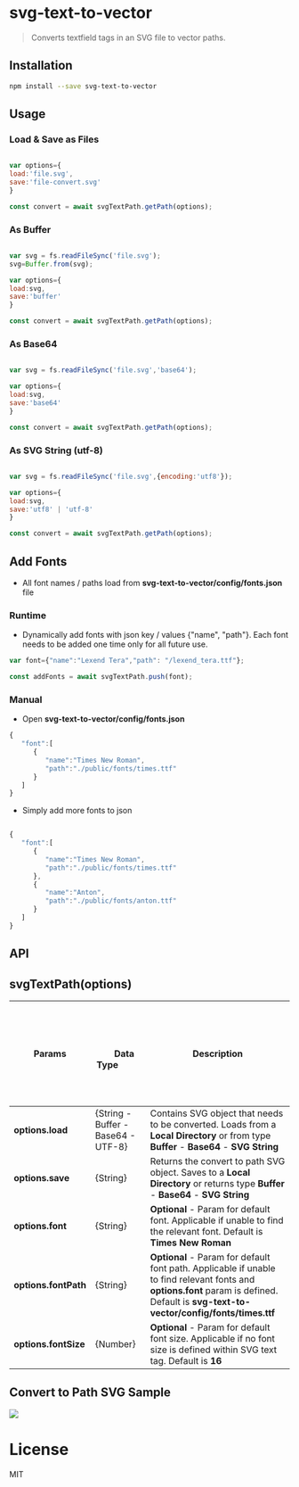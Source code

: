 # svg-text-to-vector

> Converts textfield tags in an SVG file to vector paths.

## Installation

```bash
npm install --save svg-text-to-vector
```

## Usage

### Load & Save as Files

```javascript

var options={
load:'file.svg',
save:'file-convert.svg'
}	

const convert = await svgTextPath.getPath(options);

```
### As Buffer

```javascript

var svg = fs.readFileSync('file.svg');
svg=Buffer.from(svg);

var options={
load:svg, 
save:'buffer' 
}	

const convert = await svgTextPath.getPath(options);

```
### As Base64

```javascript

var svg = fs.readFileSync('file.svg','base64');

var options={
load:svg, 
save:'base64' 
}	

const convert = await svgTextPath.getPath(options);

```
### As SVG String (utf-8)

```javascript

var svg = fs.readFileSync('file.svg',{encoding:'utf8'});

var options={
load:svg,
save:'utf8' | 'utf-8'
}	

const convert = await svgTextPath.getPath(options);
```
## Add Fonts

- All font names / paths load from **svg-text-to-vector/config/fonts.json** file

### Runtime

- Dynamically add fonts with json key / values {"name", "path"}. Each font needs to be added one time only for all future use.

```javascript
var font={"name":"Lexend Tera","path": "/lexend_tera.ttf"};

const addFonts = await svgTextPath.push(font);

```

### Manual

- Open **svg-text-to-vector/config/fonts.json**

```javascript
{
   "font":[
      {
         "name":"Times New Roman",
         "path":"./public/fonts/times.ttf"
      }
   ]
}

```

- Simply add more fonts to json 

```javascript

{
   "font":[
      {
         "name":"Times New Roman",
         "path":"./public/fonts/times.ttf"
      },
      {
         "name":"Anton",
         "path":"./public/fonts/anton.ttf"
      }	  
   ]
}

```
## API

## svgTextPath(options)


Params | &nbsp; &nbsp;&nbsp;&nbsp;&nbsp; &nbsp; &nbsp;&nbsp;&nbsp;&nbsp; &nbsp; &nbsp;&nbsp;&nbsp;&nbsp; &nbsp; &nbsp;&nbsp;&nbsp; &nbsp; &nbsp;&nbsp;&nbsp; &nbsp; &nbsp;&nbsp;&nbsp; &nbsp; &nbsp;&nbsp;&nbsp; &nbsp; &nbsp;&nbsp;&nbsp; &nbsp; &nbsp;&nbsp; &nbsp; &nbsp; &nbsp;&nbsp; &nbsp; &nbsp; &nbsp;&nbsp; &nbsp; &nbsp; &nbsp;&nbsp;  Data Type &nbsp; &nbsp; &nbsp;&nbsp; &nbsp; &nbsp;&nbsp; &nbsp; &nbsp;&nbsp; &nbsp; &nbsp;&nbsp; &nbsp; &nbsp;&nbsp; &nbsp; &nbsp;&nbsp; &nbsp; &nbsp;&nbsp; &nbsp; &nbsp;&nbsp; &nbsp; &nbsp;&nbsp; &nbsp; &nbsp;  | Description
--- | --- | ---
**options.load** | {String - Buffer - Base64 - UTF-8} | Contains SVG object that needs to be converted. Loads from a **Local Directory** or from type **Buffer** - **Base64** - **SVG String**
**options.save** | {String} | Returns the convert to path SVG object. Saves to a **Local Directory** or returns type **Buffer** - **Base64** - **SVG String**
**options.font** | {String} | **Optional** - Param for default font. Applicable if unable to find the relevant font. Default is **Times New Roman**
**options.fontPath** | {String} | **Optional** - Param for default font path. Applicable if unable to find relevant fonts and **options.font** param is defined. Default is **svg-text-to-vector/config/fonts/times.ttf**
**options.fontSize** | {Number} | **Optional** - Param for default font size. Applicable if no font size is defined within SVG text tag. Default is **16**

## Convert to Path SVG Sample

<img src="https://raw.githubusercontent.com/javedblch/svg-text-to-vector/main/public/convert/convert-to-path.svg">


# License

MIT
